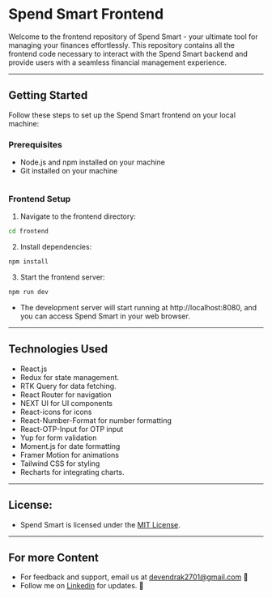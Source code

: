 # Spend Smart Frontend

Welcome to the frontend repository of Spend Smart - your ultimate tool for managing your finances effortlessly. This repository contains all the frontend code necessary to interact with the Spend Smart backend and provide users with a seamless financial management experience.

<hr/>

## Getting Started

Follow these steps to set up the Spend Smart frontend on your local machine:

### Prerequisites

- Node.js and npm installed on your machine
- Git installed on your machine



```bash

```

### Frontend Setup

1. Navigate to the frontend directory:

```bash
cd frontend
```

2. Install dependencies:

```bash
npm install
```

3. Start the frontend server:

```bash
npm run dev
```

- The development server will start running at http://localhost:8080, and you can access Spend Smart in your web browser.

<hr/>

## Technologies Used

- React.js
- Redux for state management.
- RTK Query for data fetching.
- React Router for navigation
- NEXT UI for UI components
- React-icons for icons
- React-Number-Format for number formatting
- React-OTP-Input for OTP input
- Yup for form validation
- Moment.js for date formatting
- Framer Motion for animations
- Tailwind CSS for styling
- Recharts for integrating charts.

<hr/>

## License:

- Spend Smart is licensed under the [MIT License](../LICENSE).

<hr/>

## For more Content

- For feedback and support, email us at devendrak2701@gmail.com 📧
- Follow me on [Linkedin](https://www.linkedin.com/in/devendra-kumar-89a522273/) for updates. 🔗
